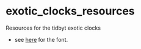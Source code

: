 # exotic_clocks_resources
Resources for the tidbyt exotic clocks

- see [here](https://www.f0nt.com/release/zf-2ndpixelus/) for the font.
